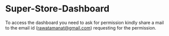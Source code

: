 # Super-Store-Dashboard

To access the dashboard you need to ask for permission kindly share a mail to the email id (rawatamanat@gmail.com) requesting for the permission.
